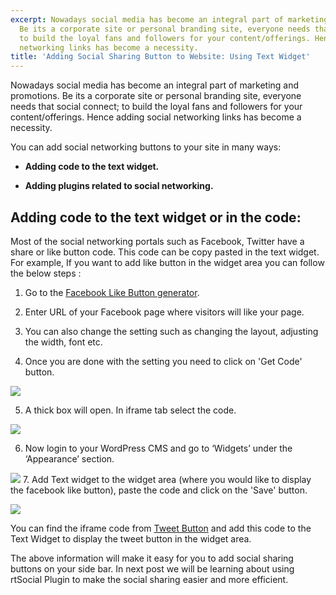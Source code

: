 ```yaml
---
excerpt: Nowadays social media has become an integral part of marketing and promotions.
  Be its a corporate site or personal branding site, everyone needs that social connect;
  to build the loyal fans and followers for your content/offerings. Hence adding social
  networking links has become a necessity.
title: 'Adding Social Sharing Button to Website: Using Text Widget'
---
```


Nowadays social media has become an integral part of marketing and promotions. Be its a corporate site or personal branding site, everyone needs that social connect; to build the loyal fans and followers for your content/offerings. Hence adding social networking links has become a necessity.

You can add social networking buttons to your site in many ways:



	
  * **Adding code to the text widget.**

	
  * **Adding plugins related to social networking.**




## Adding code to the text widget or in the code:


Most of the social networking portals such as Facebook, Twitter have a share or like button code. This code can be copy pasted in the text widget. For example, If you want to add like button in the widget area you can follow the below steps :


1. Go to the [Facebook Like Button generator](http://developers.facebook.com/docs/reference/plugins/like/).




2. Enter URL of your Facebook page where visitors will like your page.




3. You can also change the setting such as changing the layout, adjusting the width, font etc.




4. Once you are done with the setting you need to click on 'Get Code' button.




[![](https://rtcamp.com/wp-content/uploads/2012/01/URL3.jpg)](https://rtcamp.com/wp-content/uploads/2012/01/URL3.jpg)




5. A thick box will open. In iframe tab select the code.




[![](https://rtcamp.com/wp-content/uploads/2012/01/code.jpg)](https://rtcamp.com/wp-content/uploads/2012/01/code.jpg)




6. Now login to your WordPress CMS and go to ‘Widgets’ under the ‘Appearance’ section.




[![](https://rtcamp.com/wp-content/uploads/2012/01/widget.jpg)](https://rtcamp.com/wp-content/uploads/2012/01/widget.jpg)
7. Add Text widget to the widget area (where you would like to display the facebook like button), paste the code and click on the 'Save' button.




[![](https://rtcamp.com/wp-content/uploads/2012/01/text1.jpg)](https://rtcamp.com/wp-content/uploads/2012/01/text1.jpg)




You can find the iframe code from [Tweet Button](https://dev.twitter.com/docs/tweet-button) and add this code to the Text Widget to display the tweet button in the widget area.




The above information will make it easy for you to add social sharing buttons on your side bar. In next post we will be learning about using rtSocial Plugin to make the social sharing easier and more efficient.
